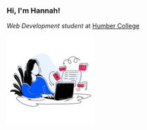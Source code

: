 ### Hi, I'm Hannah! 

*Web Development student* at [Humber College](https://mediaarts.humber.ca/programs/web-development.html "Humber College Web Development")

<!--![Profile Image](/_readme/profileIllustration.png)-->
<img src="/_readme/profileIllustration.png" width="200" height="200">

<!--
**hannahquintos/hannahquintos** is a ✨ _special_ ✨ repository because its `README.md` (this file) appears on your GitHub profile.

Here are some ideas to get you started:

- 🔭 I’m currently working on ...
- 🌱 I’m currently learning ...
- 👯 I’m looking to collaborate on ...
- 🤔 I’m looking for help with ...
- 💬 Ask me about ...
- 📫 How to reach me: ...
- 😄 Pronouns: ...
- ⚡ Fun fact: ...
-->
